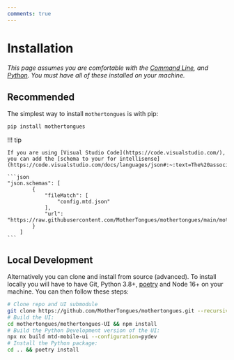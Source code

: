 ```yaml
---
comments: true
---
```


# Installation

*This page assumes you are comfortable with the [Command Line](https://en.wikipedia.org/wiki/Command-line_interface), and [Python](https://en.wikipedia.org/wiki/Python_(programming_language)). You must have all of these installed on your machine.*

## Recommended

The simplest way to install `mothertongues` is with pip:

```bash
pip install mothertongues
```

!!! tip

    If you are using [Visual Studio Code](https://code.visualstudio.com/), you can add the [schema to your for intellisense](https://code.visualstudio.com/docs/languages/json#:~:text=The%20association%20of%20a%20JSON,under%20the%20property%20json.schemas%20.)!

    ```json
    "json.schemas": [
            {
                "fileMatch": [
                    "config.mtd.json"
                ],
                "url": "https://raw.githubusercontent.com/MotherTongues/mothertongues/main/mothertongues/schemas/config.json"
            }
        ]
    ```

## Local Development

Alternatively you can clone and install from source (advanced). To install locally you will have to have Git, Python 3.8+, [poetry](https://python-poetry.org/docs/) and Node 16+ on your machine. You can then follow these steps:

```bash
# Clone repo and UI submodule
git clone https://github.com/MotherTongues/mothertongues.git --recursive
# Build the UI:
cd mothertongues/mothertongues-UI && npm install
# Build the Python Development version of the UI:
npx nx build mtd-mobile-ui --configuration=pydev
# Install the Python package:
cd .. && poetry install
```
